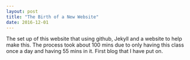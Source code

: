 ```yaml
---
layout: post
title: "The Birth of a New Website"
date: 2016-12-01
---
```


The set up of this website that using github, Jekyll and a website to help make this. The process took about 100 mins due to only having this class once a day and having 55 mins in it. First blog that I have put on.
